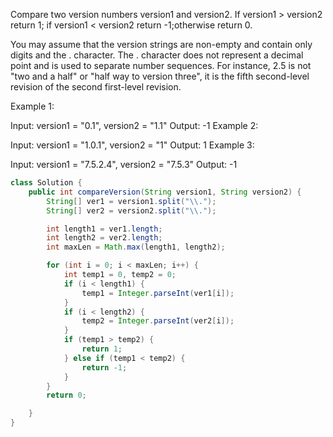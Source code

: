 Compare two version numbers version1 and version2.
If version1 > version2 return 1; if version1 < version2 return -1;otherwise return 0.

You may assume that the version strings are non-empty and contain only digits and the . character.
The . character does not represent a decimal point and is used to separate number sequences.
For instance, 2.5 is not "two and a half" or "half way to version three", it is the fifth second-level revision of the second first-level revision.

Example 1:

Input: version1 = "0.1", version2 = "1.1"
Output: -1
Example 2:

Input: version1 = "1.0.1", version2 = "1"
Output: 1
Example 3:

Input: version1 = "7.5.2.4", version2 = "7.5.3"
Output: -1

```java
class Solution {
    public int compareVersion(String version1, String version2) {
        String[] ver1 = version1.split("\\.");
        String[] ver2 = version2.split("\\.");

        int length1 = ver1.length;
        int length2 = ver2.length;
        int maxLen = Math.max(length1, length2);

        for (int i = 0; i < maxLen; i++) {
            int temp1 = 0, temp2 = 0;
            if (i < length1) {
                temp1 = Integer.parseInt(ver1[i]);
            }
            if (i < length2) {
                temp2 = Integer.parseInt(ver2[i]);
            }
            if (temp1 > temp2) {
                return 1;
            } else if (temp1 < temp2) {
                return -1;
            }
        }
        return 0;

    }
}
```
